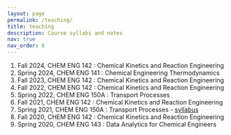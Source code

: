 ```yaml
---
layout: page
permalink: /teaching/
title: teaching
description: Course syllabi and notes
nav: true
nav_order: 6
---
```


1. Fall 2024, CHEM ENG 142 : Chemical Kinetics and Reaction Engineering
2. Spring 2024, CHEM ENG 141 : Chemical Engineering Thermodynamics
3. Fall 2023, CHEM ENG 142 : Chemical Kinetics and Reaction Engineering
4. Fall 2022, CHEM ENG 142 : Chemical Kinetics and Reaction Engineering
5. Spring 2022, CHEM ENG 150A : Transport Processes
6. Fall 2021, CHEM ENG 142 : Chemical Kinetics and Reaction Engineering
7. Spring 2021, CHEM ENG 150A : Transport Processes - [syllabus](assets/course_materials/CBE150A_syllabus_Sp2021.pdf)
8. Fall 2020, CHEM ENG 142 : Chemical Kinetics and Reaction Engineering
9. Spring 2020, CHEM ENG 143 : Data Analytics for Chemical Engineers
